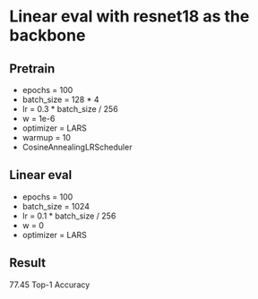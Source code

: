 # Linear eval with resnet18 as the backbone
## Pretrain
* epochs = 100
* batch_size = 128 * 4
* lr = 0.3 * batch_size / 256
* w = 1e-6
* optimizer = LARS
* warmup = 10
* CosineAnnealingLRScheduler

## Linear eval
* epochs = 100
* batch_size = 1024
* lr = 0.1 * batch_size / 256
* w = 0
* optimizer = LARS
## Result
77.45 Top-1 Accuracy
